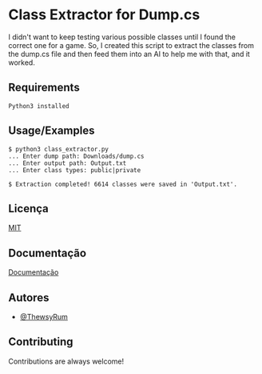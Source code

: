 # Class Extractor for Dump.cs

I didn't want to keep testing various possible classes until I found the correct one for a game. So, I created this script to extract the classes from the dump.cs file and then feed them into an AI to help me with that, and it worked.

## Requirements

```
Python3 installed
```
    
## Usage/Examples

```
$ python3 class_extractor.py
... Enter dump path: Downloads/dump.cs
... Enter output path: Output.txt
... Enter class types: public|private

$ Extraction completed! 6614 classes were saved in 'Output.txt'.
```


## Licença

[MIT](https://choosealicense.com/licenses/mit/)


## Documentação

[Documentação](https://link-da-documentação)


## Autores

- [@ThewsyRum](https://www.github.com/ThewsyRum)


## Contributing

Contributions are always welcome!
